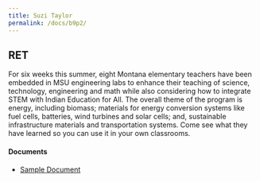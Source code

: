 ```yaml
---
title: Suzi Taylor
permalink: /docs/b9p2/
---
```


## RET

For six weeks this summer, eight Montana elementary teachers have been embedded in MSU engineering labs to enhance their teaching of science, technology, engineering and math while also considering how to integrate STEM with Indian Education for All. The overall theme of the program is energy, including biomass; materials for energy conversion systems like fuel cells, batteries, wind turbines and solar cells; and, sustainable infrastructure materials and transportation systems. Come see what they have learned so you can use it in your own classrooms.

#### Documents
 - [Sample Document](../wednesday/breakout7/documents/b1p1d1.pdf)